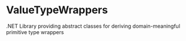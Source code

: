 # ValueTypeWrappers
.NET Library providing abstract classes for deriving domain-meaningful primitive type wrappers
